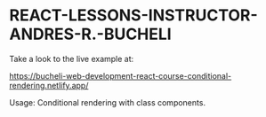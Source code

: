 # REACT-LESSONS-INSTRUCTOR-ANDRES-R.-BUCHELI

Take a look to the live example at:

https://bucheli-web-development-react-course-conditional-rendering.netlify.app/

Usage: Conditional rendering with class components.
